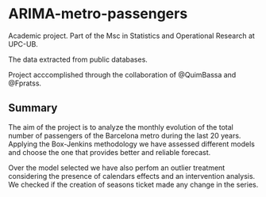# ARIMA-metro-passengers

Academic project. Part of the Msc in Statistics and Operational Research at UPC-UB.

The data extracted from public databases.

Project acccomplished through the collaboration of @QuimBassa and @Fpratss.

## Summary
The aim of the project is to analyze the monthly evolution of the total number of passengers of the Barcelona metro during the last 20 years.
Applying the Box-Jenkins methodology we have assessed different models and choose the one that provides better and reliable forecast.

Over the model selected we have also perfom an outlier treatment considering the presence of calendars effects and an intervention analysis. We checked if the creation of  seasons ticket made any change in the series.

